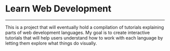 # Learn Web Development
---
This is a project that will eventually hold a compilation of tutorials explaining parts of web development languages. My goal is to create interactive tutorials that will help users understand how to work with each language by letting them explore what things do visually.

